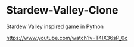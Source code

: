 # Stardew-Valley-Clone
Stardew Valley inspired game in Python


https://www.youtube.com/watch?v=T4IX36sP_0c